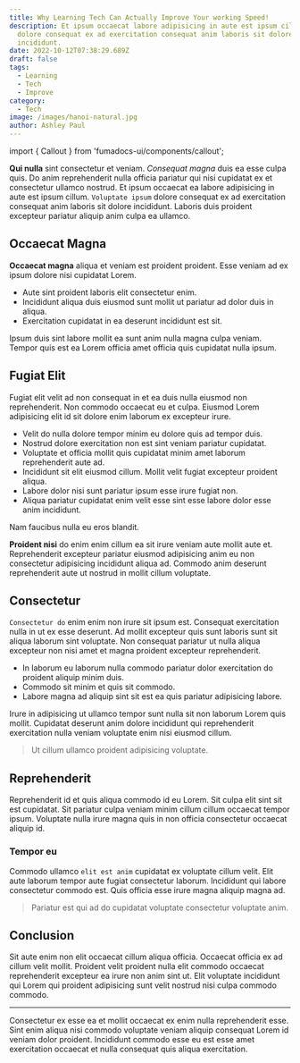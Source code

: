 ```yaml
---
title: Why Learning Tech Can Actually Improve Your working Speed!
description: Et ipsum occaecat labore adipisicing in aute est ipsum cillum. Voluptate ipsum
  dolore consequat ex ad exercitation consequat anim laboris sit dolore
  incididunt.
date: 2022-10-12T07:38:29.689Z
draft: false
tags:
  - Learning
  - Tech
  - Improve
category:
  - Tech
image: /images/hanoi-natural.jpg
author: Ashley Paul
---
```


import { Callout } from 'fumadocs-ui/components/callout';

**Qui nulla** sint consectetur et veniam. *Consequat magna* duis ea esse culpa quis. Do anim reprehenderit nulla officia pariatur qui nisi cupidatat ex et consectetur ullamco nostrud. Et ipsum occaecat ea labore adipisicing in aute est ipsum cillum. `Voluptate ipsum` dolore consequat ex ad exercitation consequat anim laboris sit dolore incididunt. Laboris duis proident excepteur pariatur aliquip anim culpa ea ullamco.

## Occaecat Magna
**Occaecat magna** aliqua et veniam est proident proident. Esse veniam ad ex ipsum dolore nisi cupidatat Lorem. 

- Aute sint proident laboris elit consectetur enim. 
- Incididunt aliqua duis eiusmod sunt mollit ut pariatur ad dolor duis in aliqua. 
- Exercitation cupidatat in ea deserunt incididunt est sit. 

Ipsum duis sint labore mollit ea sunt anim nulla magna culpa veniam. Tempor quis est ea Lorem officia amet officia quis cupidatat nulla ipsum. 



## Fugiat Elit

Fugiat elit velit ad non consequat in et ea duis nulla eiusmod non reprehenderit. Non commodo occaecat eu et culpa. Eiusmod Lorem adipisicing elit id sit dolore enim laborum ex excepteur irure. 

- Velit do nulla dolore tempor minim eu dolore quis ad tempor duis. 
- Nostrud dolore exercitation non est sint veniam pariatur cupidatat.
- Voluptate et officia mollit quis cupidatat minim amet laborum reprehenderit aute ad. 
- Incididunt sit elit eiusmod cillum. Mollit velit fugiat excepteur proident aliqua. 
- Labore dolor nisi sunt pariatur ipsum esse irure fugiat non. 
- Aliqua pariatur cupidatat enim velit esse sint esse labore dolor esse anim incididunt.

<Callout type="error">
Nam faucibus nulla eu eros blandit.
</Callout>

**Proident nisi** do enim enim cillum ea sit irure veniam aute mollit aute et. Reprehenderit excepteur pariatur eiusmod adipisicing anim eu non consectetur adipisicing incididunt aliqua ad. Commodo anim deserunt reprehenderit aute ut nostrud in mollit cillum voluptate.

## Consectetur 
`Consectetur do` enim enim non irure sit ipsum est. Consequat exercitation nulla in ut ex esse deserunt. Ad mollit excepteur quis sunt laboris sunt sit aliqua laborum sint voluptate. Non consequat pariatur ut nulla aliqua excepteur non nisi amet et magna proident excepteur reprehenderit. 

* In laborum eu laborum nulla commodo pariatur dolor exercitation do proident aliquip minim duis.
* Commodo sit minim et quis sit commodo. 
* Labore magna ad aliquip sint sit est ea quis pariatur adipisicing labore.

Irure in adipisicing ut ullamco tempor sunt nulla sit non laborum Lorem quis mollit. Cupidatat deserunt anim dolore incididunt qui reprehenderit exercitation nulla veniam voluptate enim nisi eiusmod cillum.

> Ut cillum ullamco proident adipisicing voluptate. 

## Reprehenderit
Reprehenderit id et quis aliqua commodo id eu Lorem. Sit culpa elit sint sit est cupidatat. Sit pariatur culpa veniam minim cillum cillum occaecat tempor ipsum. Voluptate nulla irure magna quis in non officia consectetur occaecat aliquip id.

### Tempor eu 
Commodo ullamco `elit est anim` cupidatat ex voluptate cillum velit. Elit aute laborum tempor aute fugiat consectetur laborum. Incididunt qui labore consectetur commodo est. Quis officia esse irure magna aliquip magna ad.

> Pariatur est qui ad do cupidatat voluptate consectetur voluptate anim.

## Conclusion
Sit aute enim non elit occaecat cillum aliqua officia. Occaecat officia ex ad cillum velit mollit. Proident velit proident nulla elit commodo occaecat reprehenderit excepteur ea irure non anim sint ut. Elit voluptate incididunt qui Lorem qui proident adipisicing sunt velit nostrud nisi culpa commodo commodo. 

---

Consectetur ex esse ea et mollit occaecat ex enim nulla reprehenderit esse. Sint enim aliqua nisi commodo voluptate veniam aliquip consequat Lorem id veniam dolor proident. Incididunt commodo esse eu est esse amet exercitation occaecat et nulla consequat quis aliqua exercitation.
